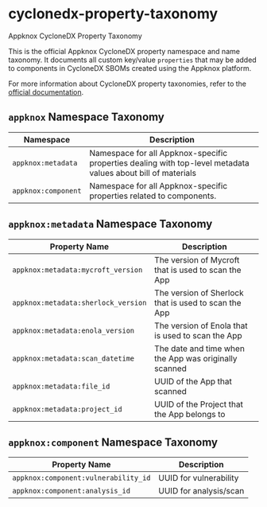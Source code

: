 # cyclonedx-property-taxonomy
Appknox CycloneDX Property Taxonomy


This is the official Appknox CycloneDX property namespace and name taxonomy. It documents all custom key/value `properties` that may be added to components in CycloneDX SBOMs created using the Appknox platform.

For more information about CycloneDX property taxonomies, refer to the [official documentation](https://github.com/CycloneDX/cyclonedx-property-taxonomy).

## `appknox` Namespace Taxonomy

| Namespace             | Description                                                                                                    |
| --------------------- | -------------------------------------------------------------------------------------------------------------- |
| `appknox:metadata`    | Namespace for all Appknox-specific properties dealing with top-level metadata values about bill of materials   |
| `appknox:component`   | Namespace for all Appknox-specific properties related to components.                                           |

## `appknox:metadata` Namespace Taxonomy

| Property Name                             | Description                                            |
| ----------------------------------------- | ------------------------------------------------------ |
| `appknox:metadata:mycroft_version`        | The version of Mycroft that is used to scan the App    |
| `appknox:metadata:sherlock_version`       | The version of Sherlock that is used to scan the App   |
| `appknox:metadata:enola_version`          | The version of Enola that is used to scan the App      |
| `appknox:metadata:scan_datetime`          | The date and time when the App was originally scanned  |
| `appknox:metadata:file_id`                | UUID of the App that scanned                           |
| `appknox:metadata:project_id`             | UUID of the Project that the App belongs to            |

## `appknox:component` Namespace Taxonomy

| Property Name                          | Description                             |
| -------------------------------------- | --------------------------------------- |
| `appknox:component:vulnerability_id`  | UUID for vulnerability                  |
| `appknox:component:analysis_id`        | UUID for analysis/scan                  |

